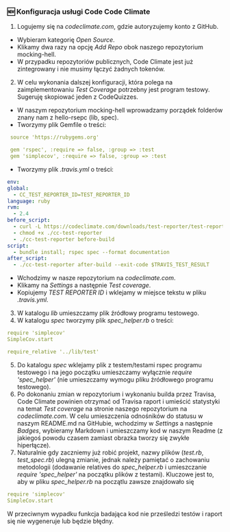 ### :new: Konfiguracja usługi Code Code Climate

1. Logujemy się na _codeclimate.com_, gdzie autoryzujemy konto z GitHub.
  - Wybieram kategorię _Open Source_.
  - Klikamy dwa razy na opcję _Add Repo_ obok naszego repozytorium mocking-hell.
  - W przypadku repozytoriów publicznych, Code Climate jest już zintegrowany i nie musimy łączyć żadnych tokenów.
2. W celu wykonania dalszej konfiguracji, która polega na zaimplementowaniu _Test Coverage_ potrzebny jest program testowy. Sugeruję skopiować jeden z CodeQuizzes.
 - W naszym repozytorium mocking-hell wprowadzamy porządek folderów znany nam z hello-rsepc (lib, spec).
 - Tworzymy plik Gemfile o treści:

 ```yml
  source 'https://rubygems.org'

  gem 'rspec', :require => false, :group => :test
  gem 'simplecov', :require => false, :group => :test
 ```
  - Tworzymy plik _.travis.yml_ o treści:

  ```yml
  env:
  global:
    - CC_TEST_REPORTER_ID=TEST_REPORTER_ID
  language: ruby
  rvm:
    - 2.4
  before_script:
    - curl -L https://codeclimate.com/downloads/test-reporter/test-reporter-latest-linux-amd64 > ./cc-test-reporter
    - chmod +x ./cc-test-reporter
    - ./cc-test-reporter before-build
  script:
    - bundle install; rspec spec --format documentation
  after_script:
    - ./cc-test-reporter after-build --exit-code $TRAVIS_TEST_RESULT
 ```
  - Wchodzimy w nasze repozytorium na _codeclimate.com_.
  - Klikamy na _Settings_ a następnie _Test coverage_.
  - Kopiujemy _TEST REPORTER ID_ i wklejamy w miejsce tekstu w pliku _.travis.yml_.
3. W katalogu _lib_ umieszczamy plik źródłowy programu testowego.
4. W katalogu _spec_ tworzymy plik _spec_helper.rb_ o treści:

 ```yml
 require 'simplecov'
 SimpleCov.start

 require_relative '../lib/test'
 ```
5. Do katalogu _spec_ wklejamy plik z testem/testami rspec programu testowego i na jego początku umieszczamy wyłącznie _require 'spec_helper'_ (nie umieszczamy wymogu pliku źródłowego programu testowego).
6. Po dokonaniu zmian w repozytorium i wykonaniu builda przez Travisa, Code Climate powinien otrzymać od Travisa raport i umieścić statystyki na temat _Test coverage_ na stronie naszego repozytorium na _codeclimate.com_. W celu umieszczenia odnośników do statusu w naszym README.md na GitHubie, wchodzimy w _Settings_ a następnie _Badges_, wybieramy Markdown i umieszczamy kod w naszym Readme (z jakiegoś powodu czasem zamiast obrazka tworzy się zwykłe hiperłącze).
7. Naturalnie gdy zaczniemy już robić projekt, nazwy plików (_test.rb_, _test_spec.rb_) ulegną zmianie, jednak należy pamiętać o zachowaniu metodologii (dodawanie relatives do _spec_helper.rb_ i umieszczanie _require 'spec_helper'_ na początku plików z testami). Kluczowe jest to, aby w pliku _spec_helper.rb_ na początlu zawsze znajdowało się

 ```yml
 require 'simplecov'
 SimpleCov.start
 ```

W przeciwnym wypadku funkcja badająca kod nie prześledzi testów i raport się nie wygeneruje lub będzie błędny.
